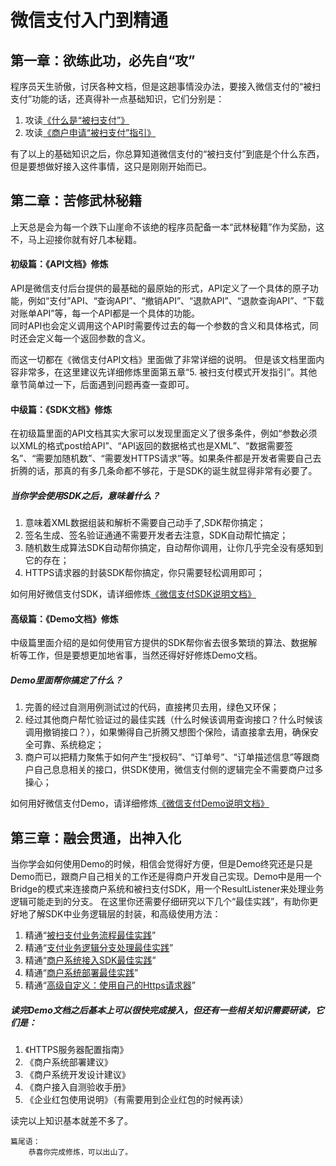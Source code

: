 # 微信支付入门到精通

## 第一章：欲练此功，必先自“攻”   

程序员天生骄傲，讨厌各种文档，但是这趟事情没办法，要接入微信支付的“被扫支付”功能的话，还真得补一点基础知识，它们分别是：  
1. 攻读<a href="https://github.com/grz/wxpay_scanpay_java_sdk#user-content-%E4%BB%80%E4%B9%88%E6%98%AF%E8%A2%AB%E6%89%AB%E6%94%AF%E4%BB%98" target="_blank">《什么是“被扫支付”》</a>
2. 攻读<a href="https://mp.weixin.qq.com/paymch/readtemplate?t=mp/business/faq_tmpl" target="_blank">《商户申请“被扫支付”指引》</a>  

有了以上的基础知识之后，你总算知道微信支付的“被扫支付”到底是个什么东西，但是要想做好接入这件事情，这只是刚刚开始而已。

## 第二章：苦修武林秘籍  

上天总是会为每一个跌下山崖命不该绝的程序员配备一本“武林秘籍”作为奖励，这不，马上迎接你就有好几本秘籍。

#### 初级篇：《API文档》修炼  

API是微信支付后台提供的最基础的最原始的形式，API定义了一个具体的原子功能，例如“支付”API、“查询API”、“撤销API”、“退款API”、“退款查询API”、“下载对账单API”等，每一个API都是一个具体的功能。  
同时API也会定义调用这个API时需要传过去的每一个参数的含义和具体格式，同时还会定义每一个返回参数的含义。

而这一切都在《微信支付API文档》里面做了非常详细的说明。
但是该文档里面内容非常多，在这里建议先详细修炼里面第五章“5.  被扫支付模式开发指引”。其他章节简单过一下，后面遇到问题再查一查即可。


#### 中级篇：《SDK文档》修炼  

在初级篇里面的API文档其实大家可以发现里面定义了很多条件，例如“参数必须以XML的格式post给API”、“API返回的数据格式也是XML”、“数据需要签名”、“需要加随机数”、“需要发HTTPS请求”等。如果条件都是开发者需要自己去折腾的话，那真的有多几条命都不够花，于是SDK的诞生就显得非常有必要了。  

##### 当你学会使用SDK之后，意味着什么？  
1. 意味着XML数据组装和解析不需要自己动手了,SDK帮你搞定；
2. 签名生成、签名验证通通不需要开发者去注意，SDK自动帮忙搞定；
3. 随机数生成算法SDK自动帮你搞定，自动帮你调用，让你几乎完全没有感知到它的存在；
4. HTTPS请求器的封装SDK帮你搞定，你只需要轻松调用即可；  

如何用好微信支付SDK，请详细修炼<a href="https://github.com/grz/wxpay_scanpay_java_sdk" target="_blank">《微信支付SDK说明文档》</a>


#### 高级篇：《Demo文档》修炼  

中级篇里面介绍的是如何使用官方提供的SDK帮你省去很多繁琐的算法、数据解析等工作，但是要想更加地省事，当然还得好好修炼Demo文档。 

##### Demo里面帮你搞定了什么？  
1. 完善的经过自测用例测试过的代码，直接拷贝去用，绿色又环保；
2. 经过其他商户帮忙验证过的最佳实践（什么时候该调用查询接口？什么时候该调用撤销接口？），如果懒得自己折腾又想图个保险，请直接拿去用，确保安全可靠、系统稳定；
3. 商户可以把精力聚焦于如何产生“授权码”、“订单号”、“订单描述信息”等跟商户自己息息相关的接口，供SDK使用，微信支付侧的逻辑完全不需要商户过多操心； 

如何用好微信支付Demo，请详细修炼<a href="https://github.com/grz/wxpay_scanpay_java_demo_proj" target="_blank">《微信支付Demo说明文档》</a> 

## 第三章：融会贯通，出神入化  

当你学会如何使用Demo的时候，相信会觉得好方便，但是Demo终究还是只是Demo而已，跟商户自己相关的工作还是得商户开发自己实现。Demo中是用一个Bridge的模式来连接商户系统和被扫支付SDK，用一个ResultListener来处理业务逻辑可能走到的分支。
在这里你还需要仔细研究以下几个“最佳实践”，有助你更好地了解SDK中业务逻辑层的封装，和高级使用方法：  
1. 精通“<a href="https://github.com/grz/wxpay_scanpay_java_demo_proj#user-content-%E8%A2%AB%E6%89%AB%E6%94%AF%E4%BB%98%E4%B8%9A%E5%8A%A1%E6%B5%81%E7%A8%8B%E6%9C%80%E4%BD%B3%E5%AE%9E%E8%B7%B5" target="_blank">被扫支付业务流程最佳实践</a>”  
2. 精通“<a href="https://github.com/grz/wxpay_scanpay_java_demo_proj#user-content-%E6%94%AF%E4%BB%98%E4%B8%9A%E5%8A%A1%E9%80%BB%E8%BE%91%E5%88%86%E6%94%AF%E5%A4%84%E7%90%86%E6%9C%80%E4%BD%B3%E5%AE%9E%E8%B7%B5" target="_blank">支付业务逻辑分支处理最佳实践</a>”  
3. 精通“<a href="https://github.com/grz/wxpay_scanpay_java_demo_proj#user-content-%E5%95%86%E6%88%B7%E7%B3%BB%E7%BB%9F%E6%8E%A5%E5%85%A5sdk%E6%9C%80%E4%BD%B3%E5%AE%9E%E8%B7%B5" target="_blank">商户系统接入SDK最佳实践</a>”  
4. 精通“<a href="https://github.com/grz/wxpay_scanpay_java_demo_proj#user-content-%E5%95%86%E6%88%B7%E7%B3%BB%E7%BB%9F%E9%83%A8%E7%BD%B2%E6%9C%80%E4%BD%B3%E5%AE%9E%E8%B7%B5" target="_blank">商户系统部署最佳实践</a>”  
5. 精通“<a href="https://github.com/grz/wxpay_scanpay_java_demo_proj#user-content-%E8%A2%AB%E6%89%AB%E6%94%AF%E4%BB%98%E4%B8%9A%E5%8A%A1%E6%B5%81%E7%A8%8B%E6%9C%80%E4%BD%B3%E5%AE%9E%E8%B7%B5" target="_blank">高级自定义：使用自己的Https请求器</a>”



##### 读完Demo文档之后基本上可以很快完成接入，但还有一些相关知识需要研读，它们是：
1. 《HTTPS服务器配置指南》
2. 《商户系统部署建议》
3. 《商户系统开发设计建议》
4. 《商户接入自测验收手册》
5. 《企业红包使用说明》（有需要用到企业红包的时候再读）

读完以上知识基本就差不多了。

    篇尾语：
        恭喜你完成修炼，可以出山了。




  



